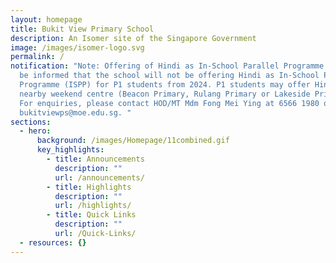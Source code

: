 ```yaml
---
layout: homepage
title: Bukit View Primary School
description: An Isomer site of the Singapore Government
image: /images/isomer-logo.svg
permalink: /
notification: "Note: Offering of Hindi as In-School Parallel Programme - Please
  be informed that the school will not be offering Hindi as In-School Parallel
  Programme (ISPP) for P1 students from 2024. P1 students may offer Hindi at a
  nearby weekend centre (Beacon Primary, Rulang Primary or Lakeside Primary).
  For enquiries, please contact HOD/MT Mdm Fong Mei Ying at 6566 1980 or
  bukitviewps@moe.edu.sg. "
sections:
  - hero:
      background: /images/Homepage/11combined.gif
      key_highlights:
        - title: Announcements
          description: ""
          url: /announcements/
        - title: Highlights
          description: ""
          url: /highlights/
        - title: Quick Links
          description: ""
          url: /Quick-Links/
  - resources: {}
---
```

